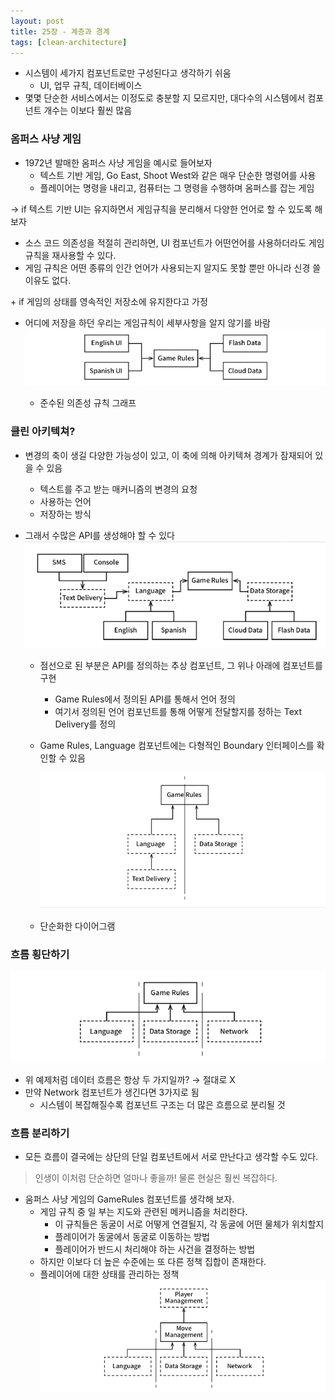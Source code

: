 ```yaml
---
layout: post
title: 25장 - 계층과 경계
tags: [clean-architecture]
---
```


- 시스템이 세가지 컴포넌트로만 구성된다고 생각하기 쉬움
    - UI, 업무 규칙, 데이터베이스
- 몇몇 단순한 서비스에서는 이정도로 충분할 지 모르지만, 대다수의 시스템에서 컴포넌트 개수는 이보다 훨씬 많음

### 옴퍼스 사냥 게임

- 1972년 발매한 옴퍼스 사냥 게임을 예시로 들어보자
    - 텍스트 기반 게임, Go East, Shoot West와 같은 매우 단순한 명령어를 사용
    - 플레이어는 명령을 내리고, 컴퓨터는 그 명령을 수행하며 옴퍼스를 잡는 게임

→ if 텍스트 기반 UI는 유지하면서 게임규칙을 분리해서 다양한 언어로 할 수 있도록 해보자

- 소스 코드 의존성을 적절히 관리하면, UI 컴포넌트가 어떤언어를 사용하더라도 게임 규칙을 재사용할 수 있다.
- 게임 규칙은 어떤 종류의 인간 언어가 사용되는지 알지도 못할 뿐만 아니라 신경 쓸 이유도 없다.

 \+ if 게임의 상태를 영속적인 저장소에 유지한다고 가정

- 어디에 저장을 하던 우리는 게임규칙이 세부사항을 알지 않기를 바람
    ![25-1](/assets/images/clean-architecture/25-1.png)
    
    - 준수된 의존성 규칙 그래프

### 클린 아키텍쳐?

- 변경의 축이 생길 다양한 가능성이 있고, 이 축에 의해 아키텍쳐 경계가 잠재되어 있을 수 있음
    - 텍스트를 주고 받는 매커니즘의 변경의 요청
    - 사용하는 언어
    - 저장하는 방식
- 그래서 수많은 API를 생성해야 할 수 있다
    ![25-2](/assets/images/clean-architecture/25-2.png)
    
    - 점선으로 된 부분은 API를 정의하는 추상 컴포넌트, 그 위나 아래에 컴포넌트를 구현
        - Game Rules에서 정의된 API를 통해서 언어 정의
        - 여기서 정의된 언어 컴포넌트를 통해 어떻게 전달할지를 정하는 Text Delivery를 정의
    - Game Rules, Language 컴포넌트에는 다형적인 Boundary 인터페이스를 확인할 수 있음
        
        ![25-3](/assets/images/clean-architecture/25-3.png)
        
    - 단순화한 다이어그램

### 흐름 횡단하기
![25-4](/assets/images/clean-architecture/25-4.png)

- 위 예제처럼 데이터 흐름은 항상 두 가지일까? → 절대로 X
- 만약 Network 컴포넌트가 생긴다면 3가지로 됨
    - 시스템이 복잡해질수록 컴포넌트 구조는 더 많은 흐름으로 분리될 것

### 흐름 분리하기

- 모든 흐름이 결국에는 상단의 단일 컴포넌트에서 서로 만난다고 생각할 수도 있다.

> 인생이 이처럼 단순하면 얼마나 좋을까! 물론 현실은 훨씬 복잡하다.
> 

- 움퍼스 사냥 게임의 GameRules 컴포넌트를 생각해 보자.
    - 게임 규칙 중 일 부는 지도와 관련된 메커니즘을 처리한다.
        - 이 규칙들은 동굴이 서로 어떻게 연결될지, 각 동굴에 어떤 물체가 위치할지
        - 플레이어가 동굴에서 동굴로 이동하는 방법
        - 플레이어가 반드시 처리해야 하는 사건을 결정하는 방법
    - 하지만 이보다 더 높은 수준에는 또 다른 정책 집합이 존재한다.
    - 플레이어에 대한 상태를 관리하는 정책
        ![25-5](/assets/images/clean-architecture/25-5.png)